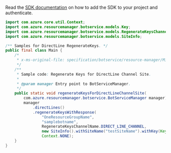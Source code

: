 Read the [SDK documentation](https://github.com/Azure/azure-sdk-for-java/blob/azure-resourcemanager-botservice_1.0.0-beta.3/sdk/botservice/azure-resourcemanager-botservice/README.md) on how to add the SDK to your project and authenticate.

```java
import com.azure.core.util.Context;
import com.azure.resourcemanager.botservice.models.Key;
import com.azure.resourcemanager.botservice.models.RegenerateKeysChannelName;
import com.azure.resourcemanager.botservice.models.SiteInfo;

/** Samples for DirectLine RegenerateKeys. */
public final class Main {
    /*
     * x-ms-original-file: specification/botservice/resource-manager/Microsoft.BotService/preview/2021-05-01-preview/examples/DirectlineRegenerateKeys.json
     */
    /**
     * Sample code: Regenerate Keys for DirectLine Channel Site.
     *
     * @param manager Entry point to BotServiceManager.
     */
    public static void regenerateKeysForDirectLineChannelSite(
        com.azure.resourcemanager.botservice.BotServiceManager manager) {
        manager
            .directLines()
            .regenerateKeysWithResponse(
                "OneResourceGroupName",
                "samplebotname",
                RegenerateKeysChannelName.DIRECT_LINE_CHANNEL,
                new SiteInfo().withSiteName("testSiteName").withKey(Key.KEY1),
                Context.NONE);
    }
}
```

